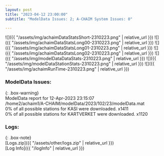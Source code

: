 ```yaml
---
layout: post
title: "2023-04-12 23:00:00"
subtitle: "ModelData Issues: 2; A-CHAIM System Issues: 0"

---
```


![]({{ "/assets/img/achaimDataStatsShort-2310223.png" | relative_url }})
![]({{ "/assets/img/achaimDataStatsLong00-2310223.png" | relative_url }})
![]({{ "/assets/img/achaimDataStatsLong01-2310223.png" | relative_url }})
![]({{ "/assets/img/achaimDataStatsLong02-2310223.png" | relative_url }})
![]({{ "/assets/img/modelDataDataStats-2310223.png" | relative_url }})
![]({{ "/assets/img/modelDataStationStats-2310223.png" | relative_url }})
![]({{ "/assets/img/achaimRunTime-2310223.png" | relative_url }})


### ModelData Issues:  
  
{: .box-warning}  
 ModelData report for 12-Apr-2023 23:15:07   
 /home2/achaim1/A-CHAIM/modelData/2023/102/23/modelData.mat   
 0% of all possible stations for KASI were downloaded. x1411   
 0% of all possible stations for KARTVERKET were downloaded. x1120   
  


### Logs:  
  
{: .box-note}  
[Logs.zip]({{ "/assets/other/logs.zip" | relative_url }})  
[Log Info]({{ "/logInfo" | relative_url }})  
